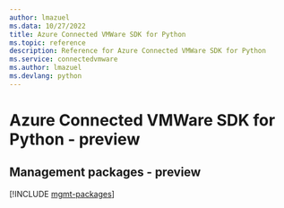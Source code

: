 ```yaml
---
author: lmazuel
ms.data: 10/27/2022
title: Azure Connected VMWare SDK for Python
ms.topic: reference
description: Reference for Azure Connected VMWare SDK for Python
ms.service: connectedvmware
ms.author: lmazuel
ms.devlang: python
---
```

# Azure Connected VMWare SDK for Python - preview

## Management packages - preview
[!INCLUDE [mgmt-packages](connected-vmware-mgmt-index.md)]